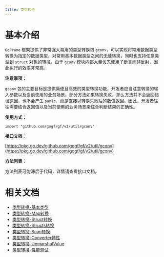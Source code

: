```yaml
---
title: 类型转换
---
```


# 基本介绍

`GoFrame` 框架提供了非常强大易用的类型转换包 `gconv`，可以实现将常用数据类型转换为指定的数据类型，对常用基本数据类型之间的无缝转换，同时也支持任意类型到 `struct` 对象的转换。由于 `gconv` 模块内部大量优先使用了断言而非反射，因此执行的效率非常高。

**注意事项：**

`gconv` 包的主要目标是提供简便且高效的类型转换功能，开发者应当注意转换的输入参数以及当前使用的业务场景，部分方法如果转换失败，那么方法并不会返回错误原因，也不会产生 `panic`，而是直接以转换失败后的数值返回。因此，开发者往往需要结合返回值以及当前使用的业务场景来综合判断结果的正确性。

**使用方式：**

```
import "github.com/gogf/gf/v2/util/gconv"
```

**接口文档**：

[https://pkg.go.dev/github.com/gogf/gf/v2/util/gconv](https://pkg.go.dev/github.com/gogf/gf/v2/util/gconv)

**方法列表：**

方法列表可能滞后于代码，详情请查看接口文档。

# 相关文档

- [类型转换-基本类型](/docs/核心组件/类型转换/类型转换-基本类型)
- [类型转换-Map转换](/docs/核心组件/类型转换/类型转换-Map转换)
- [类型转换-Struct转换](/docs/核心组件/类型转换/类型转换-Struct转换)
- [类型转换-Structs转换](/docs/核心组件/类型转换/类型转换-Structs转换)
- [类型转换-Scan转换](/docs/核心组件/类型转换/类型转换-Scan转换)
- [类型转换-Converter特性](/docs/核心组件/类型转换/类型转换-Converter特性)
- [类型转换-UnmarshalValue](/docs/核心组件/类型转换/类型转换-UnmarshalValue)
- [类型转换-性能测试](/docs/核心组件/类型转换/类型转换-性能测试)